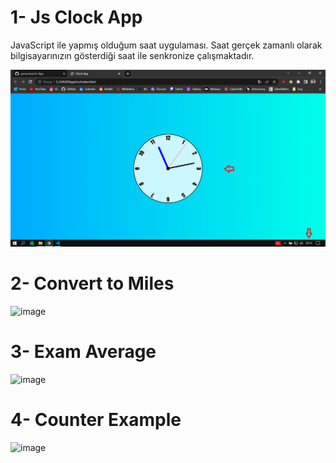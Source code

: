 # 1- Js Clock App
JavaScript ile yapmış olduğum saat uygulaması. Saat gerçek zamanlı olarak bilgisayarınızın gösterdiği saat ile senkronize çalışmaktadır.


![alt text](https://github.com/yunusolcar/Js-App/blob/master/src/Css/clock-app-img.png)

# 2- Convert to Miles
![image](https://user-images.githubusercontent.com/94309613/208760448-e652b26f-a937-43b4-bc0f-b0c9e10dc0bb.png)
# 3- Exam Average
![image](https://user-images.githubusercontent.com/94309613/208976094-155e282f-7204-45eb-aa6b-7de514795af2.png)
# 4- Counter Example
![image](https://user-images.githubusercontent.com/94309613/209143680-208e2557-ccc9-4c45-a021-9af379384bb4.png)
